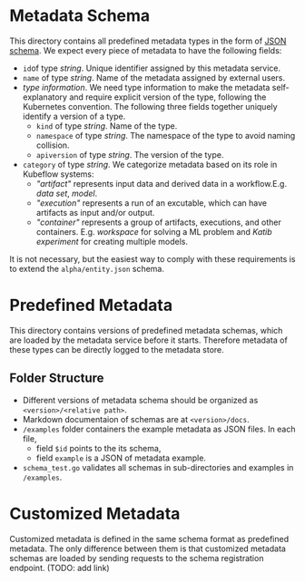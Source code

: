# Metadata Schema

This directory contains all predefined metadata types in the form of [JSON schema](https://json-schema.org). We expect every piece of metadata to have the following fields:

- `id`of type _string_. Unique identifier assigned by this metadata service.
- `name` of type _string_. Name of the metadata assigned by external users.
- _type information_. We need type information to make the metadata self-explanatory and require explicit version of the type, following the Kubernetes convention. The following three fields together uniquely identify a version of a type.
    - `kind` of type _string_. Name of the type.
    - `namespace` of type _string_. The namespace of the type to avoid naming collision.
    - `apiversion` of type _string_. The version of the type.
- `category` of type _string_. We categorize metadata based on its role in Kubeflow systems:
   - _"artifact"_ represents input data and derived data in a workflow.E.g. _data set_, _model_.
   - _"execution"_ represents a run of an excutable, which can have artifacts as input and/or output.
   - _"container"_ represents a group of artifacts, executions, and other containers. E.g. _workspace_ for solving a ML problem and _Katib experiment_ for creating multiple models.

It is not necessary, but the easiest way to comply with these requirements is to extend the `alpha/entity.json` schema.

# Predefined Metadata
This directory contains versions of predefined metadata schemas, which are loaded by the metadata service before it starts. Therefore metadata of these types can be directly logged to the metadata store.

## Folder Structure

- Different versions of metadata schema should be organized as `<version>/<relative path>`.
- Markdown documentaion of schemas are at `<version>/docs`.
- `/examples` folder containers the example metadata as JSON files. In each file,
    - field `$id` points to the its schema,
    - field `example` is a JSON of metadata example.
- `schema_test.go` validates all schemas in sub-directories and examples in `/examples`.

# Customized Metadata
Customized metadata is defined in the same schema format as predefined metadata. The only difference between them is that customized metadata schemas are loaded by sending requests to the schema registration endpoint. (TODO: add link) 

